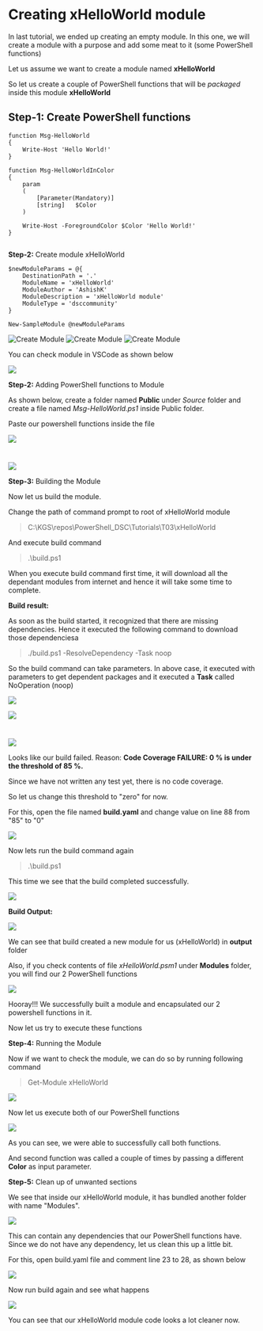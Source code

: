 # Creating xHelloWorld module


In last tutorial, we ended up creating an empty module. In this one, we will create a module with a purpose and add some meat to it (some PowerShell functions)

Let us assume we want to create a module named **xHelloWorld**

So let us create a couple of PowerShell functions that will be *packaged* inside this module **xHelloWorld**

## **Step-1:** Create PowerShell functions

```
function Msg-HelloWorld
{
    Write-Host 'Hello World!'
}

function Msg-HelloWorldInColor
{
    param
    (
        [Parameter(Mandatory)]
        [string]   $Color
    )

    Write-Host -ForegroundColor $Color 'Hello World!'
}


```

**Step-2:** Create module xHelloWorld


```
$newModuleParams = @{
    DestinationPath = '.'
    ModuleName = 'xHelloWorld'
    ModuleAuthor = 'AshishK'
    ModuleDescription = 'xHelloWorld module'
    ModuleType = 'dsccommunity'
}
```

```
New-SampleModule @newModuleParams
```

![Create Module](./images/1.PNG)
![Create Module](./images/2.PNG)
![Create Module](./images/3.PNG)

You can check module in VSCode as shown below


![](./images/4.PNG)


**Step-2:** Adding PowerShell functions to Module

As shown below, create a folder named **Public** under *Source* folder and create a file named *Msg-HelloWorld.ps1* inside Public folder.

Paste our powershell functions inside the file


![](./images/5.PNG)

#
![](./images/6.PNG)


**Step-3:** Building the Module

Now let us build the module.

Change the path of command prompt to root of xHelloWorld module

> C:\KGS\repos\PowerShell_DSC\Tutorials\T03\xHelloWorld

And execute build command

> .\build.ps1

When you execute build command first time, it will download all the dependant modules from internet and hence it will take some time to complete.

**Build result:**

As soon as the build started, it recognized that there are missing dependencies. Hence it executed the following command to download those dependenciesa

> ./build.ps1 -ResolveDependency -Task noop

So the build command can take parameters. In above case, it executed with parameters to get dependent packages and it executed a **Task** called NoOperation (noop)

![](./images/7.PNG)

![](./images/8.PNG)

#

![](./images/9.PNG)

Looks like our build failed.
Reason: **Code Coverage FAILURE: 0 % is under the threshold of 85 %.**

Since we have not written any test yet, there is no code coverage. 

So let us change this threshold to "zero" for now.

For this, open the file named **build.yaml** and change value on line 88 from "85" to "0"

![](./images/10.PNG)


Now lets run the build command again

> .\build.ps1

This time we see that the build completed successfully.

![](./images/11.PNG)

**Build Output:**

![](./images/12.PNG)

We can see that build created a new module for us (xHelloWorld) in **output** folder

Also, if you check contents of file *xHelloWorld.psm1* under **Modules** folder, you will find our 2 PowerShell functions

![](./images/13.PNG)


Hooray!!!
We successfully built a module and encapsulated our 2 powershell functions in it. 

Now let us try to execute these functions

**Step-4:** Running the Module

Now if we want to check the module, we can do so by running following command

> Get-Module xHelloWorld

![](./images/14.PNG)

Now let us execute both of our PowerShell functions

![](./images/15.PNG)

As you can see, we were able to successfully call both functions.

And second function was called a couple of times by passing a different **Color** as input parameter.


**Step-5:** Clean up of unwanted sections

We see that inside our xHelloWorld module, it has bundled another folder with name "Modules".

![](./images/16.PNG)

This can contain any dependencies that our PowerShell functions have.
Since we do not have any dependency, let us clean this up a little bit.

For this, open build.yaml file and comment line 23 to 28, as shown below

![](./images/17.PNG)


Now run build again and see what happens

![](./images/18.PNG)

You can see that our xHelloWorld module code looks a lot cleaner now.

